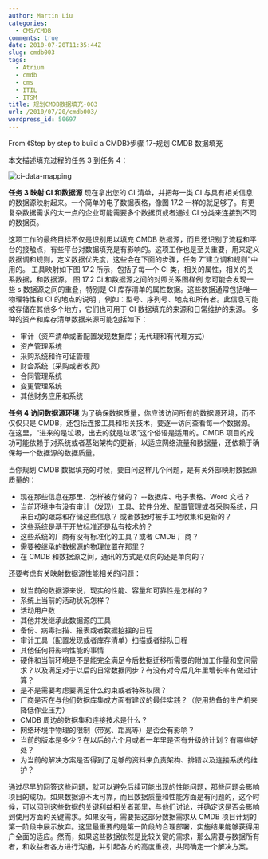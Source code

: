 ```yaml
---
author: Martin Liu
categories:
  - CMS/CMDB
comments: true
date: 2010-07-20T11:35:44Z
slug: cmdb003
tags:
  - Atrium
  - cmdb
  - cms
  - ITIL
  - ITSM
title: 规划CMDB数据填充-003
url: /2010/07/20/cmdb003/
wordpress_id: 50697
---
```


From 《Step by step to build a CMDB》步骤 17-规划 CMDB 数据填充

本文描述填充过程的任务 3 到任务 4：

![ci-data-mapping](http://martinliu.cn/wp-content/gallery/cmdb/ci-data-mapping.png)

**任务 3 映射 CI 和数据源**
现在拿出您的 CI 清单，并把每一类 CI 与具有相关信息的数据源映射起来。一个简单的电子数据表格，像图 17.2 一样的就足够了。有更复杂数据需求的大一点的企业可能需要多个数据页或者通过 CI 分类来连接到不同的数据页。

这项工作的最终目标不仅是识别用以填充 CMDB 数据源，而且还识别了流程和平台的接触点，有些平台对数据填充是有影响的。这项工作也是至关重要，用来定义数据调和规则，定义数据优先度，这些会在下面的步骤，任务 7“建立调和规则”中用的。
工具映射如下图 17.2 所示，包括了每一个 CI 类，相关的属性，相关的关系数据，和数据源。
图 17.2 Ci 和数据源之间的对照关系图样例
您可能会发现一些 s 数据源之间的重叠，特别是 CI 库存清单的属性数据。这些数据通常包括唯一物理特性和 CI 的地点的说明 ，例如：型号、序列号、地点和所有者。此信息可能被存储在其他多个地方，它们也可用于 CI 数据填充的来源和日常维护的来源。
多种的资产和库存清单数据来源可能包括如下：

- 审计（资产清单或者配置发现数据库；无代理和有代理方式）
- 资产管理系统
- 采购系统和许可证管理
- 财会系统（采购或者收货）
- 合同管理系统
- 变更管理系统
- 其他财务应用和系统

**任务 4 访问数据源环境**
为了确保数据质量，你应该访问所有的数据源环境，而不仅仅只是 CMDB，还包括连接工具和相关技术，要逐一访问查看每一个数据源。在这里，“进来的是垃圾，出去的就是垃圾”这个俗语是适用的。CMDB 项目的成功可能依赖于对系统或者基础架构的更新，以适应网络流量和数据量，还依赖于确保每一个数据源的数据质量。

当你规划 CMDB 数据填充的时候，要自问这样几个问题，是有关外部映射数据源质量的：

- 现在那些信息在那里、怎样被存储的？ --数据库、电子表格、Word 文档？
- 当前环境中有没有审计（发现）工具、软件分发、配置管理或者采购系统，用来自动的跟踪和存储这些信息？ 或者数据时被手工地收集和更新的？
- 这些系统是基于开放标准还是私有技术的？
- 这些系统的厂商有没有标准化的工具？或者 CMDB 厂商？
- 需要被继承的数据源的物理位置在那里？
- 在 CMDB 和数据源之间，通讯的方式是双向的还是单向的？

还要考虑有关映射数据源性能相关的问题：

- 就当前的数据源来说，现实的性能、容量和可靠性是怎样的？
- 系统上当前的活动状况怎样？
- 活动用户数
- 其他并发继承此数据源的工具
- 备份、病毒扫描、报表或者数据挖掘的日程
- 审计工具（配置发现或者库存清单）扫描或者排队日程
- 其他任何将影响性能的事情
- 硬件和当前环境是不是能完全满足今后数据迁移所需要的附加工作量和空间需求？以及满足对于以后的日常数据同步？有没有对今后几年里增长率有做过计算？
- 是不是需要考虑要满足什么约束或者特殊权限？
- 厂商是否在与他们数据库集成方面有建议的最佳实践？（使用热备的生产机来降低作业压力）
- CMDB 周边的数据集和连接技术是什么？
- 网络环境中物理的限制（带宽、距离等）是否会有影响？
- 当前的版本是多少？在以后的六个月或者一年里是否有升级的计划？有哪些好处？
- 为当前的解决方案是否得到了足够的资料来负责架构、排错以及连接系统的维护？

通过尽早的回答这些问题，就可以避免后续可能出现的性能问题，那些问题会影响项目的成功。如果数据源不太可靠，而且数据质量和性能方面是有问题的，这个时候，可以回到这些数据的关键利益相关者那里，与他们讨论，并确定这是否会影响到使用方面的关键需求。如果没有，需要把这部分数据需求从 CMDB 项目计划的第一阶段中展示放弃。这里最重要的是第一阶段的合理部署，实施结果能够获得用户全面的适应。然而，如果这些数据依然是比较关键的需求，那么需要与数据所有者，和收益者各方进行沟通，并引起各方的高度重视，共同确定一个解决方案。
